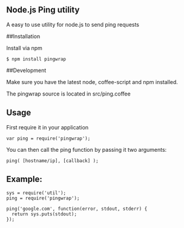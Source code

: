 ## Node.js Ping utility

A easy to use utility for node.js to send ping requests

##Installation

Install via npm

    $ npm install pingwrap

##Development

Make sure you have the latest node, coffee-script and npm installed.

The pingwrap source is located in src/ping.coffee

## Usage

First require it in your application

    var ping = require('pingwrap');

You can then call the ping function by passing it two arguments:

    ping( [hostname/ip], [callback] );


## Example:

    sys = require('util');
    ping = require('pingwrap');

    ping('google.com', function(error, stdout, stderr) {
      return sys.puts(stdout);
    });
